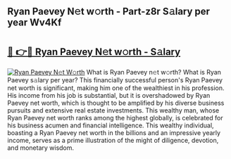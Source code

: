 ## Ryan Paevey N𝚎t w𝚘rth - Part-z8r S𝚊lary per year Wv4Kf

# <h2><a href="http://gc49x4h.nevu.top/?p=Ryan+Paevey">🔗 👉🔴 Ryan Paevey N𝚎t w𝚘rth - S𝚊lary</a></h2>

[![Ryan Paevey N𝚎t W𝚘rth](https://i.imgur.com/Oavwk0R.jpeg)](http://gc49x4h.nevu.top/?p=Ryan+Paevey)
What is Ryan Paevey n𝚎t w𝚘rth? What is Ryan Paevey s𝚊lary per year?
This financially successful person's Ryan Paevey net worth is significant, making him one of the wealthiest in his profession. His income from his job is substantial, but it is overshadowed by Ryan Paevey net worth, which is thought to be amplified by his diverse business pursuits and extensive real estate investments. This wealthy man, whose Ryan Paevey net worth ranks among the highest globally, is celebrated for his business acumen and financial intelligence. This wealthy individual, boasting a Ryan Paevey net worth in the billions and an impressive yearly income, serves as a prime illustration of the might of diligence, devotion, and monetary wisdom.
